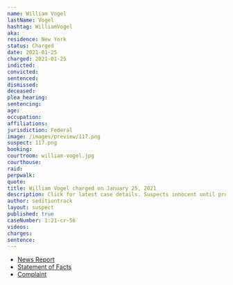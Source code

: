```yaml
---
name: William Vogel
lastName: Vogel
hashtag: WilliamVogel
aka:
residence: New York
status: Charged
date: 2021-01-25
charged: 2021-01-25
indicted:
convicted: 
sentenced: 
dismissed: 
deceased:
plea_hearing:
sentencing:
age:
occupation:
affiliations:
jurisdiction: Federal
image: /images/preview/117.png
suspect: 117.png
booking:
courtroom: william-vogel.jpg
courthouse:
raid:
perpwalk:
quote:
title: William Vogel charged on January 25, 2021
description: Click for latest case details. Suspects innocent until proven guilty.
author: seditiontrack
layout: suspect
published: true
caseNumber: 1:21-cr-56
videos:
charges:
sentence:
---
```

- [News Report](https://www.msn.com/en-us/news/crime/dutchess-man-charged-for-taking-part-in-capitol-riot-fbi/ar-BB1d9jwd)
- [Statement of Facts](https://www.justice.gov/opa/page/file/1360591/download)
- [Complaint](https://www.justice.gov/opa/page/file/1360591/download)

